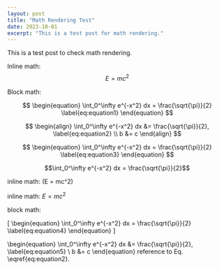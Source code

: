 ```yaml
---
layout: post
title: "Math Rendering Test"
date: 2023-10-01
excerpt: "This is a test post for math rendering."
---
```


This is a test post to check math rendering.

Inline math: $$E = mc^2$$

Block math:

$$
\begin{equation}
    \int_0^\infty e^{-x^2} dx = \frac{\sqrt{\pi}}{2} \label{eq:equation1}
\end{equation}
$$

$$
\begin{align}
    \int_0^\infty e^{-x^2} dx &= \frac{\sqrt{\pi}}{2}, \label{eq:equation2} \\
    b &= c
\end{align}
$$

$$
\begin{equation}
    \int_0^\infty e^{-x^2} dx = \frac{\sqrt{\pi}}{2} \label{eq:equation3}
\end{equation}
$$


```math
\int_0^\infty e^{-x^2} dx = \frac{\sqrt{\pi}}{2}
```

inline math: \(E = mc^2\)

inline math: $E = mc^2$

block math:

\[
\begin{equation}
    \int_0^\infty e^{-x^2} dx = \frac{\sqrt{\pi}}{2} \label{eq:equation4}
\end{equation}
\]

\begin{equation}
    \int_0^\infty e^{-x^2} dx &= \frac{\sqrt{\pi}}{2}, \label{eq:equation5} \\
    b &= c
\end{equation}
reference to Eq. \eqref{eq:equation2}.